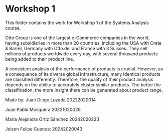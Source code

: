 # Workshop 1

This folder contains the work for Workshop 1 of the Systems Analysis course.

Otto Group is one of the largest e-Commerce companies in the world, having subsidiaries in more than 20 countries, including the USA with Crate & Barrel, Germany with Otto.de, and France with 3 Suisses. They sell millions of products worldwide every day, with several thousand products being added to their product line.

A consistent analysis of the performance of products is crucial. However, as a consequence of its diverse global infrastructure, many identical products are classified differently. Therefore, the quality of their product analysis depends on the ability to accurately cluster similar products. The better the classification, the more insight there can be generated about product range.

Made by:
Juan Diego Lozada 20222020014

Juan Pablo Mosquera 20221020026

María Alejandra Ortiz Sánchez 20242020223

Jeison Felipe Cuenca: 20242020043

